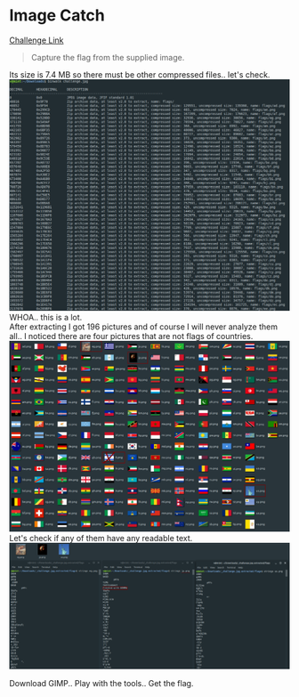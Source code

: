 **Image Catch**
===================  
[Challenge Link](https://s3-eu-west-1.amazonaws.com/hubchallenges/Forensics/challenge.jpg)  

> Capture the flag from the supplied image.  

Its size is 7.4 MB so there must be other compressed files.. let's check.   
![](images/image-catch.png)  
WHOA.. this is a lot.  
After extracting I got 196 pictures and of course I will never analyze them all.. I noticed there are four pictures that are not flags of countries.  
![](images/image-catch1.png)  
Let's check if any of them have any readable text.  
![](images/image-catch2.png)

Download GIMP.. Play with the tools.. Get the flag.
